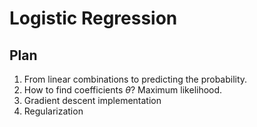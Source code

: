 # Logistic Regression

## Plan

1. From linear combinations to predicting the probability.
2. How to find coefficients $\theta$? Maximum likelihood.
3. Gradient descent implementation
4. Regularization